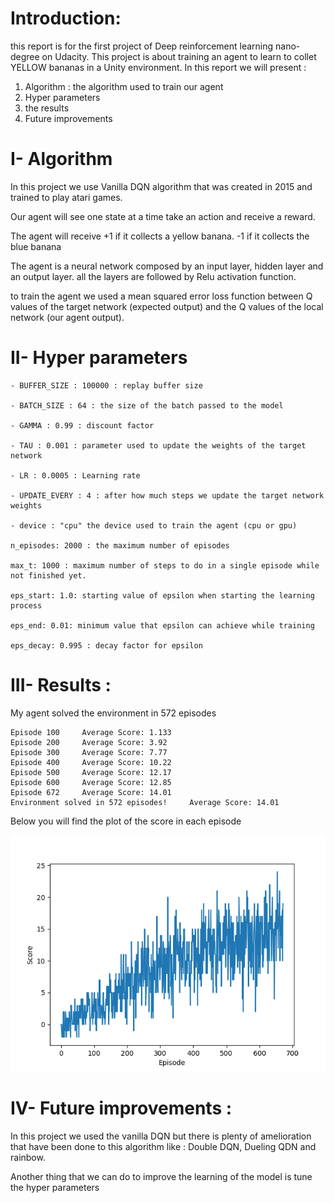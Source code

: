 # Introduction:
this report is for the first project of Deep reinforcement learning nano-degree on Udacity.
This project is about training an agent to learn to collet YELLOW bananas in a Unity environment.
In this  report we will present :

1. Algorithm : the algorithm used to train our agent
2. Hyper parameters 
3. the results 
4. Future improvements

# I- Algorithm 

In this project we use Vanilla DQN algorithm that was created in 2015 and trained to play atari games.

Our agent will see one state at a time take an action and receive a reward.

The agent will receive +1 if it collects a yellow banana. -1 if it collects the blue banana 

The agent is a neural network composed by an input layer, hidden layer and an output layer. all the layers are followed by Relu activation function.

to train the agent we used a mean squared error loss function between Q values of the target network (expected output) and the Q values of the local network (our agent output).

# II- Hyper parameters 

    - BUFFER_SIZE : 100000 : replay buffer size

    - BATCH_SIZE : 64 : the size of the batch passed to the model

    - GAMMA : 0.99 : discount factor 

    - TAU : 0.001 : parameter used to update the weights of the target network

    - LR : 0.0005 : Learning rate

    - UPDATE_EVERY : 4 : after how much steps we update the target network weights 

    - device : "cpu" the device used to train the agent (cpu or gpu)
    
    n_episodes: 2000 : the maximum number of episodes 
    
    max_t: 1000 : maximum number of steps to do in a single episode while not finished yet.
    
    eps_start: 1.0: starting value of epsilon when starting the learning process 
    
    eps_end: 0.01: minimum value that epsilon can achieve while training
    
    eps_decay: 0.995 : decay factor for epsilon


# III- Results :
My agent solved the environment in 572 episodes 

    Episode 100     Average Score: 1.133
    Episode 200     Average Score: 3.92
    Episode 300     Average Score: 7.77
    Episode 400     Average Score: 10.22
    Episode 500     Average Score: 12.17
    Episode 600     Average Score: 12.85
    Episode 672     Average Score: 14.01
    Environment solved in 572 episodes!     Average Score: 14.01

Below you will find the plot of the score in each episode 

 ![score per episode ](score_plot.png "score per episode")

# IV- Future improvements :

In this project we used the vanilla DQN but there is plenty of amelioration that have been done to this algorithm like : Double DQN, Dueling QDN and rainbow.

Another thing that we can do to improve the learning of the model is tune the hyper parameters